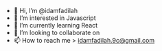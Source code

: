 - 👋 Hi, I’m @idamfadilah
- 👀 I’m interested in Javascript
- 🌱 I’m currently learning React
- 💞️ I’m looking to collaborate on 
- 📫 How to reach me > idamfadilah.9c@gmail.com

<!---
idamfadilah/idamfadilah is a ✨ special ✨ repository because its `README.md` (this file) appears on your GitHub profile.
You can click the Preview link to take a look at your changes.
--->
